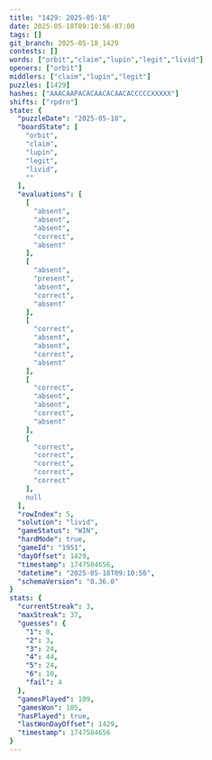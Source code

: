 ```yaml
---
title: "1429: 2025-05-18"
date: 2025-05-18T09:10:56-07:00
tags: []
git_branch: 2025-05-18_1429
contests: []
words: ["orbit","claim","lupin","legit","livid"]
openers: ["orbit"]
middlers: ["claim","lupin","legit"]
puzzles: [1429]
hashes: ["AAACAAPACACAACACAACACCCCCXXXXX"]
shifts: ["rpdrn"]
state: {
  "puzzleDate": "2025-05-18",
  "boardState": [
    "orbit",
    "claim",
    "lupin",
    "legit",
    "livid",
    ""
  ],
  "evaluations": [
    [
      "absent",
      "absent",
      "absent",
      "correct",
      "absent"
    ],
    [
      "absent",
      "present",
      "absent",
      "correct",
      "absent"
    ],
    [
      "correct",
      "absent",
      "absent",
      "correct",
      "absent"
    ],
    [
      "correct",
      "absent",
      "absent",
      "correct",
      "absent"
    ],
    [
      "correct",
      "correct",
      "correct",
      "correct",
      "correct"
    ],
    null
  ],
  "rowIndex": 5,
  "solution": "livid",
  "gameStatus": "WIN",
  "hardMode": true,
  "gameId": "1951",
  "dayOffset": 1429,
  "timestamp": 1747584656,
  "datetime": "2025-05-18T09:10:56",
  "schemaVersion": "0.36.0"
}
stats: {
  "currentStreak": 3,
  "maxStreak": 37,
  "guesses": {
    "1": 0,
    "2": 3,
    "3": 24,
    "4": 44,
    "5": 24,
    "6": 10,
    "fail": 4
  },
  "gamesPlayed": 109,
  "gamesWon": 105,
  "hasPlayed": true,
  "lastWonDayOffset": 1429,
  "timestamp": 1747584656
}
---
```

<!-- more -->
